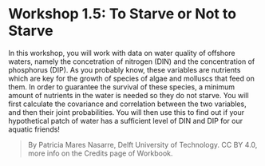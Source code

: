 # Workshop 1.5: To Starve or Not to Starve

In this workshop, you will work with data on water quality of offshore waters, namely the concetration of nitrogen (DIN) and the concentration of phosphorus (DIP). As you probably know, these variables are nutrients which are key for the growth of species of algae and molluscs that feed on them. In order to guarantee the survival of these species, a minimum amount of nutrients in the water is needed so they do not starve.
You will first calculate the covariance and correlation between the two variables, and then their joint probabilities. You will then use this to find out if your hypothetical patch of water has a sufficient level of DIN and DIP for our aquatic friends! 

> By Patricia Mares Nasarre, Delft University of Technology. CC BY 4.0, more info on the Credits page of Workbook.
